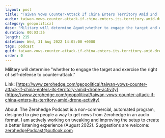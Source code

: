```yaml
---
layout: post
title: "Taiwan Vows Counter-Attack If China Enters Territory Amid 2nd 'Warning Shot' Drone Incident"
audio: taiwan-vows-counter-attack-if-china-enters-its-territory-amid-drone-activity-0
category: geopolitical
desc: "Military will determine &quot;whether to engage the target and exercise the right of self-defense to counter-attack.&quot; "
duration: 00:03:35
length: 215
datetime: Wed, 31 Aug 2022 14:05:00 +0000
tags: podcast
guid: taiwan-vows-counter-attack-if-china-enters-its-territory-amid-drone-activity-0
order: 0
---
```

Military will determine &quot;whether to engage the target and exercise the right of self-defense to counter-attack.&quot; 

Link: [https://www.zerohedge.com/geopolitical/taiwan-vows-counter-attack-if-china-enters-its-territory-amid-drone-activity](https://www.zerohedge.com/geopolitical/taiwan-vows-counter-attack-if-china-enters-its-territory-amid-drone-activity)

About: The Zerohedge Podcast is a non-commercial, automated program, designed to give people a way to get news from Zerohedge in an audio format.  I am actively working on tweaking and improving the setup to create a better listening experience (August 2022).  Suggestions are welcome: [zerohedgePodcast@outlook.com](mailto:zerohedgePodcast@outlook.com)